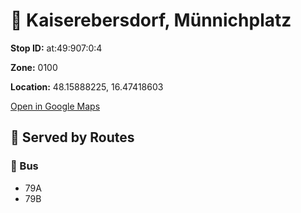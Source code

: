 # 🚉 Kaiserebersdorf, Münnichplatz


**Stop ID:** at:49:907:0:4

**Zone:** 0100

**Location:** 48.15888225, 16.47418603

[Open in Google Maps](https://www.google.com/maps?q=48.15888225,16.47418603)

## 🚆 Served by Routes

### 🚌 Bus
- 79A
- 79B